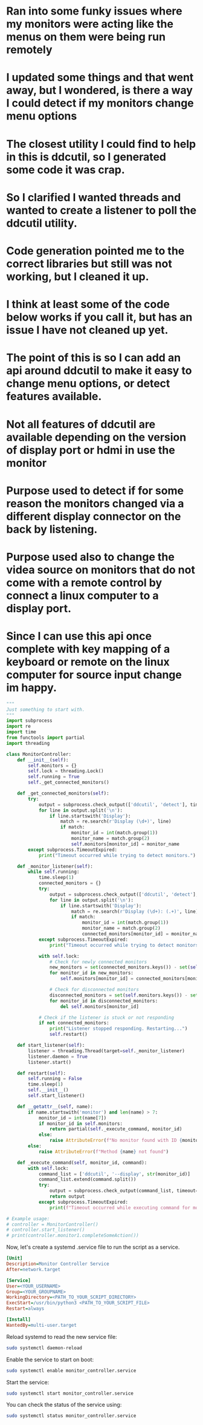
# Ran into some funky issues where my monitors were acting like the menus on them were being run remotely
# I updated some things and that went away, but I wondered, is there a way I could detect if my monitors change menu options
# The closest utility I could find to help in this is ddcutil, so I generated some code it was crap.
# So I clarified I wanted threads and wanted to create a listener to poll the ddcutil utility.
# Code generation pointed me to the correct libraries but still was not working, but I cleaned it up.
# I think at least some of the code below works if you call it, but has an issue I have not cleaned up yet.
# The point of this is so I can add an api around ddcutil to make it easy to change menu options, or detect features available.
# Not all features of ddcutil are available depending on the version of display port or hdmi in use the monitor
# Purpose used to detect if for some reason the monitors changed via a different display connector on the back by listening.
# Purpose used also to change the videa source on monitors that do not come with a remote control by connect a linux computer to a display port.
# Since I can use this api once complete with key mapping of a keyboard or remote on the linux computer for source input change im happy.

```python
"""
Just something to start with.
"""
import subprocess
import re
import time
from functools import partial
import threading

class MonitorController:
    def __init__(self):
        self.monitors = {}
        self.lock = threading.Lock()
        self.running = True
        self._get_connected_monitors()

    def _get_connected_monitors(self):
        try:
            output = subprocess.check_output(['ddcutil', 'detect'], timeout=10).decode('utf-8')
            for line in output.split('\n'):
                if line.startswith('Display'):
                    match = re.search(r'Display (\d+)', line)
                    if match:
                        monitor_id = int(match.group(1))
                        monitor_name = match.group(2)
                        self.monitors[monitor_id] = monitor_name
        except subprocess.TimeoutExpired:
            print("Timeout occurred while trying to detect monitors.")

    def _monitor_listener(self):
        while self.running:
            time.sleep(1)
            connected_monitors = {}
            try:
                output = subprocess.check_output(['ddcutil', 'detect'], timeout=10).decode('utf-8')
                for line in output.split('\n'):
                    if line.startswith('Display'):
                        match = re.search(r'Display (\d+): (.+)', line)
                        if match:
                            monitor_id = int(match.group(1))
                            monitor_name = match.group(2)
                            connected_monitors[monitor_id] = monitor_name
            except subprocess.TimeoutExpired:
                print("Timeout occurred while trying to detect monitors.")

            with self.lock:
                # Check for newly connected monitors
                new_monitors = set(connected_monitors.keys()) - set(self.monitors.keys())
                for monitor_id in new_monitors:
                    self.monitors[monitor_id] = connected_monitors[monitor_id]

                # Check for disconnected monitors
                disconnected_monitors = set(self.monitors.keys()) - set(connected_monitors.keys())
                for monitor_id in disconnected_monitors:
                    del self.monitors[monitor_id]

            # Check if the listener is stuck or not responding
            if not connected_monitors:
                print("Listener stopped responding. Restarting...")
                self.restart()

    def start_listener(self):
        listener = threading.Thread(target=self._monitor_listener)
        listener.daemon = True
        listener.start()

    def restart(self):
        self.running = False
        time.sleep(1)
        self.__init__()
        self.start_listener()

    def __getattr__(self, name):
        if name.startswith('monitor') and len(name) > 7:
            monitor_id = int(name[7])
            if monitor_id in self.monitors:
                return partial(self._execute_command, monitor_id)
            else:
                raise AttributeError(f"No monitor found with ID {monitor_id}")
        else:
            raise AttributeError(f"Method {name} not found")

    def _execute_command(self, monitor_id, command):
        with self.lock:
            command_list = ['ddcutil', '--display', str(monitor_id)]
            command_list.extend(command.split())
            try:
                output = subprocess.check_output(command_list, timeout=10).decode('utf-8')
                return output
            except subprocess.TimeoutExpired:
                print(f"Timeout occurred while executing command for monitor {monitor_id}.")

# Example usage:
# controller = MonitorController()
# controller.start_listener()
# print(controller.monitor1.completeSomeAction())
```

Now, let's create a systemd .service file to run the script as a service.  
```ini
[Unit]
Description=Monitor Controller Service
After=network.target

[Service]
User=<YOUR_USERNAME>
Group=<YOUR_GROUPNAME>
WorkingDirectory=<PATH_TO_YOUR_SCRIPT_DIRECTORY>
ExecStart=/usr/bin/python3 <PATH_TO_YOUR_SCRIPT_FILE>
Restart=always

[Install]
WantedBy=multi-user.target
```
Reload systemd to read the new service file:
```bash
sudo systemctl daemon-reload
```
Enable the service to start on boot:
```bash
sudo systemctl enable monitor_controller.service
```
Start the service:
```bash
sudo systemctl start monitor_controller.service
```
You can check the status of the service using:
```bash
sudo systemctl status monitor_controller.service
```
